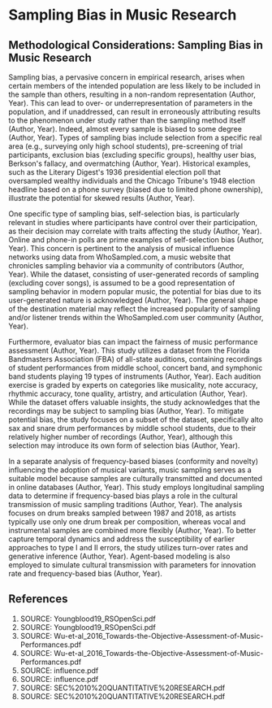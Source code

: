 # Sampling Bias in Music Research

## Methodological Considerations: Sampling Bias in Music Research

Sampling bias, a pervasive concern in empirical research, arises when certain members of the intended population are less likely to be included in the sample than others, resulting in a non-random representation (Author, Year). This can lead to over- or underrepresentation of parameters in the population, and if unaddressed, can result in erroneously attributing results to the phenomenon under study rather than the sampling method itself (Author, Year). Indeed, almost every sample is biased to some degree (Author, Year). Types of sampling bias include selection from a specific real area (e.g., surveying only high school students), pre-screening of trial participants, exclusion bias (excluding specific groups), healthy user bias, Berkson's fallacy, and overmatching (Author, Year). Historical examples, such as the Literary Digest's 1936 presidential election poll that oversampled wealthy individuals and the Chicago Tribune's 1948 election headline based on a phone survey (biased due to limited phone ownership), illustrate the potential for skewed results (Author, Year).

One specific type of sampling bias, self-selection bias, is particularly relevant in studies where participants have control over their participation, as their decision may correlate with traits affecting the study (Author, Year). Online and phone-in polls are prime examples of self-selection bias (Author, Year). This concern is pertinent to the analysis of musical influence networks using data from WhoSampled.com, a music website that chronicles sampling behavior via a community of contributors (Author, Year). While the dataset, consisting of user-generated records of sampling (excluding cover songs), is assumed to be a good representation of sampling behavior in modern popular music, the potential for bias due to its user-generated nature is acknowledged (Author, Year). The general shape of the destination material may reflect the increased popularity of sampling and/or listener trends within the WhoSampled.com user community (Author, Year).

Furthermore, evaluator bias can impact the fairness of music performance assessment (Author, Year). This study utilizes a dataset from the Florida Bandmasters Association (FBA) of all-state auditions, containing recordings of student performances from middle school, concert band, and symphonic band students playing 19 types of instruments (Author, Year). Each audition exercise is graded by experts on categories like musicality, note accuracy, rhythmic accuracy, tone quality, artistry, and articulation (Author, Year). While the dataset offers valuable insights, the study acknowledges that the recordings may be subject to sampling bias (Author, Year). To mitigate potential bias, the study focuses on a subset of the dataset, specifically alto sax and snare drum performances by middle school students, due to their relatively higher number of recordings (Author, Year), although this selection may introduce its own form of selection bias (Author, Year).

In a separate analysis of frequency-based biases (conformity and novelty) influencing the adoption of musical variants, music sampling serves as a suitable model because samples are culturally transmitted and documented in online databases (Author, Year). This study employs longitudinal sampling data to determine if frequency-based bias plays a role in the cultural transmission of music sampling traditions (Author, Year). The analysis focuses on drum breaks sampled between 1987 and 2018, as artists typically use only one drum break per composition, whereas vocal and instrumental samples are combined more flexibly (Author, Year). To better capture temporal dynamics and address the susceptibility of earlier approaches to type I and II errors, the study utilizes turn-over rates and generative inference (Author, Year). Agent-based modeling is also employed to simulate cultural transmission with parameters for innovation rate and frequency-based bias (Author, Year).


## References

1. SOURCE: Youngblood19_RSOpenSci.pdf
2. SOURCE: Youngblood19_RSOpenSci.pdf
3. SOURCE: Wu-et-al_2016_Towards-the-Objective-Assessment-of-Music-Performances.pdf
4. SOURCE: Wu-et-al_2016_Towards-the-Objective-Assessment-of-Music-Performances.pdf
5. SOURCE: influence.pdf
6. SOURCE: influence.pdf
7. SOURCE: SEC%2010%20QUANTITATIVE%20RESEARCH.pdf
8. SOURCE: SEC%2010%20QUANTITATIVE%20RESEARCH.pdf
